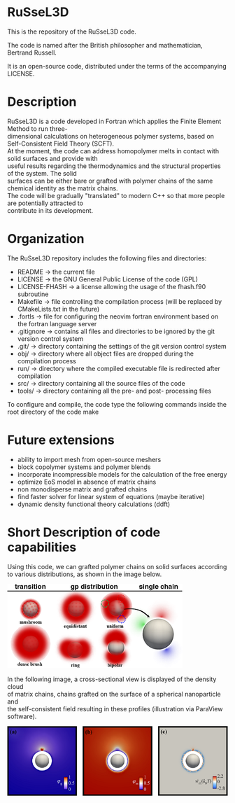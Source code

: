 # RuSseL3D
This is the repository of the RuSseL3D code.

The code is named after the British philosopher and mathematician, Bertrand Russell.

It is an open-source code, distributed under the terms of the accompanying LICENSE.

# Description
RuSseL3D is a code developed in Fortran which applies the Finite Element Method to run three-\
dimensional calculations on heterogeneous polymer systems, based on Self-Consistent Field Theory (SCFT).\
At the moment, the code can address homopolymer melts in contact with solid surfaces and provide with\
useful results regarding the thermodynamics and the structural properties of the system. The solid\
surfaces can be either bare or grafted with polymer chains of the same chemical identity as the matrix chains.\
The code will be gradually "translated" to modern C++ so that more people are potentially attracted to\
contribute in its development.

# Organization
The RuSseL3D repository includes the following files and directories:
 - README        -> the current file
 - LICENSE       -> the GNU General Public License of the code (GPL)
 - LICENSE-FHASH -> a license allowing the usage of the fhash.f90 subroutine
 - Makefile      -> file controlling the compilation process (will be replaced by CMakeLists.txt in the future)
 - .fortls       -> file for configuring the neovim fortran environment based on the fortran language server
 - .gitignore    -> contains all files and directories to be ignored by the git version control system
 - .git/         -> directory containing the settings of the git version control system
 - obj/          -> directory where all object files are dropped during the compilation process
 - run/          -> directory where the compiled executable file is redirected after compilation
 - src/          -> directory containing all the source files of the code
 - tools/        -> directory containing all the pre- and post- processing files

To configure and compile, the code type the following commands inside the root directory of the code
    make

# Future extensions
 - ability to import mesh from open-source meshers
 - block copolymer systems and polymer blends
 - incorporate incompressible models for the calculation of the free energy
 - optimize EoS model in absence of matrix chains
 - non monodisperse matrix and grafted chains
 - find faster solver for linear system of equations (maybe iterative)
 - dynamic density functional theory calculations (ddft)

# Short Description of code capabilities
Using this code, we can grafted polymer chains on solid surfaces according\
to various distributions, as shown in the image below.

![Demo of irregular grafting distributions](images/distributions.png "grafting distributions")

In the following image, a cross-sectional view is displayed of the density cloud\
of matrix chains, chains grafted on the surface of a spherical nanoparticle and\
the self-consistent field resulting in these profiles (illustration via ParaView\
software).

![Field slice view](images/slice_and_clip.png "field slice view")
